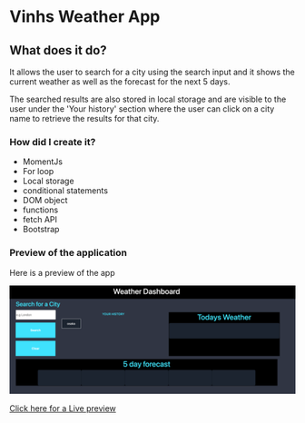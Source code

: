 # Vinhs Weather App

## What does it do?

It allows the user to search for a city using the search input and it shows the current weather as well as the forecast for the next 5 days. 

The searched results are also stored in local storage and are visible to the user under the 'Your history' section where the user can click on a city name to retrieve the results for that city. 

### How did I create it?

- MomentJs
- For loop
- Local storage
- conditional statements
- DOM object
- functions
- fetch API
- Bootstrap


### Preview of the application

Here is a preview of the app

![screenshot the workdayscheduler](assets/screenshotOfApp.png)

[Click here for a Live preview](https://vinhkietla.github.io/Vinhs-WorkDayScheduler/)